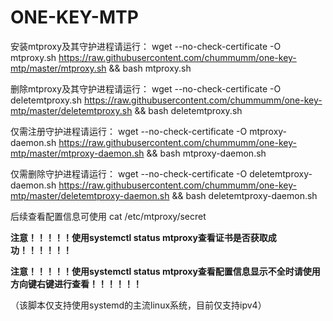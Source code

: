 # ONE-KEY-MTP

安装mtproxy及其守护进程请运行：
wget --no-check-certificate -O mtproxy.sh https://raw.githubusercontent.com/chummumm/one-key-mtp/master/mtproxy.sh && bash mtproxy.sh

删除mtproxy及其守护进程请运行：
wget --no-check-certificate -O deletemtproxy.sh https://raw.githubusercontent.com/chummumm/one-key-mtp/master/deletemtproxy.sh && bash deletemtproxy.sh

仅需注册守护进程请运行：
wget --no-check-certificate -O mtproxy-daemon.sh https://raw.githubusercontent.com/chummumm/one-key-mtp/master/mtproxy-daemon.sh && bash mtproxy-daemon.sh

仅需删除守护进程请运行：
wget --no-check-certificate -O deletemtproxy-daemon.sh https://raw.githubusercontent.com/chummumm/one-key-mtp/master/deletemtproxy-daemon.sh && bash deletemtproxy-daemon.sh

后续查看配置信息可使用 cat /etc/mtproxy/secret

**注意！！！！！使用systemctl status mtproxy查看证书是否获取成功！！！！！！**

**注意！！！！！使用systemctl status mtproxy查看配置信息显示不全时请使用方向键右键进行查看！！！！！！**

（该脚本仅支持使用systemd的主流linux系统，目前仅支持ipv4）

